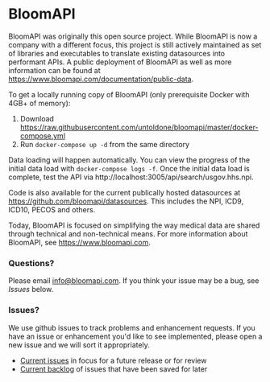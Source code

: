 BloomAPI
========

BloomAPI was originally this open source project. While BloomAPI is now a company with a different focus, this project is still actively maintained as set of libraries and executables to translate existing datasources into performant APIs. A public deployment of BloomAPI as well as more information can be found at https://www.bloomapi.com/documentation/public-data.

To get a locally running copy of BloomAPI (only prerequisite Docker with 4GB+ of memory):

1. Download https://raw.githubusercontent.com/untoldone/bloomapi/master/docker-compose.yml
2. Run `docker-compose up -d` from the same directory

Data loading will happen automatically. You can view the progress of the initial data load with `docker-compose logs -f`. Once the initial data load is complete, test the API via http://localhost:3005/api/search/usgov.hhs.npi.

Code is also available for the current publically hosted datasources at https://github.com/bloomapi/datasources. This includes the NPI, ICD9, ICD10, PECOS and others.

Today, BloomAPI is focused on simplifying the way medical data are shared through technical and non-technical means. For more information about BloomAPI, see https://www.bloomapi.com.

### Questions?

Please email [info@bloomapi.com](mailto:info@bloomapi.com). If you think your issue may be a bug, see *Issues* below.

### Issues?
We use github issues to track problems and enhancement requests. If you have an issue or enhancement you'd like to see implemented, please open a new issue and we will sort it appropriately.

- [Current issues](https://github.com/untoldone/bloomapi/issues?q=-milestone%3ABacklog+is%3Aissue+is%3Aopen+) in focus for a future release or for review 
- [Current backlog](https://github.com/untoldone/bloomapi/issues?q=milestone%3ABacklog+is%3Aissue+is%3Aopen+) of issues that have been saved for later
